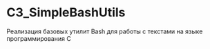 # C3_SimpleBashUtils
Реализация базовых утилит Bash для работы с текстами на языке программирования C
